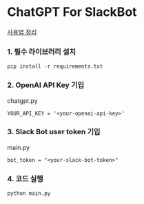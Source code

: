 # ChatGPT For SlackBot
[사용법 정리](https://manchann.tistory.com/43)

### 1. 필수 라이브러리 설치
```
pip install -r requirements.txt
```
### 2. OpenAI API Key 기입
chatgpt.py
```
YOUR_API_KEY = '<your-openai-api-key>'
```

### 3. Slack Bot user token 기입
main.py
```
bot_token = "<your-slack-bot-token>"
```
### 4. 코드 실행
```
python main.py
```
